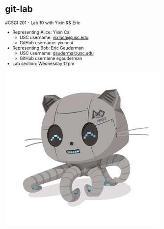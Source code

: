 git-lab
=======

#CSCI 201 - Lab 10 with Yixin &amp;&amp; Eric

+ Representing Alice: Yixin Cai
  - USC username: yixincai@usc.edu
  - GitHub username: yixincai
+ Representing Bob: Eric Gauderman
  - USC username: gauderma@usc.edu
  - GitHub username egauderman
+ Lab section: Wednesday 12pm

![FIRSTocat](/FIRSTocat.png)